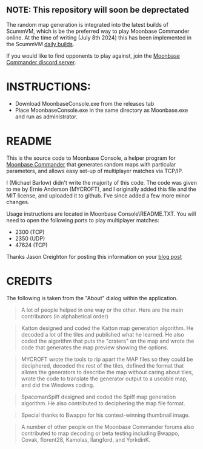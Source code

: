 ## NOTE: This repository will soon be deprectated
The random map generation is integrated into the latest builds of ScummVM, which is be the preferred way to play Moonbase Commander online. At the time of writing (July 8th 2024) this has been implemented in the ScummVM [daily builds](https://scummvm.org/downloads/#daily).

If you would like to find opponents to play against, join the [Moonbase Commander discord server](https://discord.gg/6J8c7XW).

# INSTRUCTIONS:
- Download MoonbaseConsole.exe from the releases tab
- Place MoonbaseConsole.exe in the same directory as Moonbase.exe and run as administrator.

# README

This is the source code to Moonbase Console, a helper program for [Moonbase Commander](http://en.wikipedia.org/wiki/Moonbase_Commander "Moonbase Commander") that generates random maps with particular parameters, and allows easy set-up of multiplayer matches via TCP/IP.

I (Michael Barlow) didn't write the majority of this code. The code was given to me by Ernie Anderson (MYCROFT), and I originally added this file and the MIT license, and uploaded it to github. I've since added a few more minor changes.

Usage instructions are located in Moonbase Console\README.TXT. You will need to open the following ports to play multiplayer matches:

- 2300 (TCP)
- 2350 (UDP)
- 47624 (TCP)
 
Thanks Jason Creighton for posting this information on your [blog post](http://jcreigh.blogspot.com.au/2009/04/ports-to-forward-to-host-moonbase.html "blog post")

# CREDITS

The following is taken from the "About" dialog within the application.

> A lot of people helped in one way or the other. Here are the main contributors (in alphabetical order)

> Katton designed and coded the Katton map generation algorithm. He decoded a lot of the tiles and published what he learned. He also coded the algorithm that puts the "craters" on the map and wrote the code that generates the map preview showing the options.

> MYCROFT wrote the tools to rip apart the MAP files so they could be deciphered, decoded the rest of the tiles, defined the format that allows the generators to describe the map without caring about tiles, wrote the code to translate the generator output to a useable map, and did the Windows coding.

> SpacemanSpiff designed and coded the Spiff map generation algorithm. He also contributed to deciphering the map file format.

> Special thanks to Bwappo for his contest-winning thumbnail image.

> A number of other people on the Moonbase Commander forums also contributed to map decoding or beta testing including Bwappo, Covak, florent28, Kamolas, llangford, and YorkdinK.
